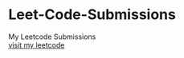# Leet-Code-Submissions
My Leetcode Submissions 
</br>[visit my leetcode](https://leetcode.com/pushpak7070/)
